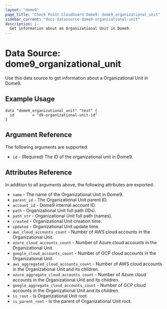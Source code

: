 ```yaml
---
layout: "dome9"
page_title: "Check Point CloudGuard Dome9: dome9_organizational_unit"
sidebar_current: "docs-datasource-dome9-organizational-unit"
description: |-
  Get information about an Organizational Unit in Dome9.
---
```


# Data Source: dome9_organizational_unit

Use this data source to get information about a Organizational Unit in Dome9.

## Example Usage

```hcl
data "dome9_organizational_unit" "test" {
  id        = "d9-organizational-unit-id"
}

```

## Argument Reference

The following arguments are supported:

* `id` - (Required) The ID of the organizational unit in Dome9.

## Attributes Reference

In addition to all arguments above, the following attributes are exported:

* `name` - The name of the Organizational Unit in Dome9.
* `parent_id` - The Organizational Unit parent ID.
* `account_id` - Dome9 internal account ID.
* `path` - Organizational Unit full path (IDs).
* `path_str` - Organizational Unit full path (names).
* `created` - Organizational Unit creation time.
* `updated` - Organizational Unit update time.
* `aws_cloud_accounts_count` - Number of AWS cloud accounts in the Organizational Unit.
* `azure_cloud_accounts_count` - Number of Azure cloud accounts in the Organizational Unit.
* `google_cloud_accounts_count` - Number of GCP cloud accounts in the Organizational Unit.
* `aws_aggregated_cloud_accounts_count` - Number of AWS cloud accounts in the Organizational Unit and its children.
* `azure_aggregate_cloud_accounts_count` - Number of Azure cloud accounts in the Organizational Unit and its children.
* `google_aggregate_cloud_accounts_count` - Number of GCP cloud accounts in the Organizational Unit and its children.
* `is_root` - Is Organizational Unit root.
* `is_parent_root` - Is the parent of Organizational Unit root.
